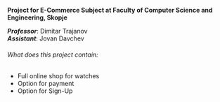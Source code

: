<b>Project for E-Commerce Subject at Faculty of Computer Science and Engineering, Skopje</b></br>

<i><b>Professor</b></i>: Dimitar Trajanov</br>
<i><b>Assistant</b></i>: Jovan Davchev
<h6>What does this project contain:</h6>
<ul> 
  <li>Full online shop for watches</li>
  <li>Option for payment</li>
  <li>Option for Sign-Up</li>
  </ul>

